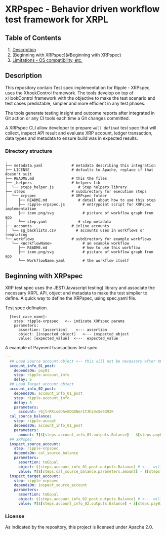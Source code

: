# XRPspec - Behavior driven workflow test framework for XRPL

## Table of Contents

1. [Description](#description)
1. [Beginning with XRPspec](#Beginning with XRPspec)
1. [Limitations - OS compatibility, etc.](#limitations)

## Description

This repository contain Test spec implementation for Ripple - XRPspec, uses the XhookControl framework. The tools develop on top of xHookControl framework with the objective to make the test scenario and test cases predictable, simpler and more efficient in any test phases.

The tools generate testing insight and outcome reports after integrated in Git action or any CI tools each time a Git changes committed.

A XRPspec CLI allow developer to prepare `well defined` test spec that will collect, inspect API result and evaluate XRP account, ledger transaction, data types and metadata to ensure build was in expected results.

### Directory structure

```text
.
├── metadata.yaml             # metadata describing this integration
├── LICENSE                   # defaults to Apache, replace if that doesn't suit
├── README.md                 # this the files
├── _helpers                  # helpers lib
│  └── steps_helper.js           # Step helpers library
├── steps                     # subdirectory for execution steps
│  └── xrpspec                # XRPspec folder
|     ├── README.md              # detail about how to use this step
│     ├── ripple-xrpspec.js        # entrypoint script for XRPspec implementation
      ├── icon.png/svg             # picture of workflow graph from app
│     └── step.yaml              # step metadata 
├── accounts                  # inline accounts
│  └── sg_backlists.csv         # accounts uses in workflows or templating
└── workflows                 # subdirectory for example workflows
   └── <WorkflowName>              # an example workflow
      ├── README.md                # how to use this workflow
      ├── icon.png/svg             # picture of workflow graph from app
      └── WorkflowName.yaml        # the workflow itself
```

## Beginning with XRPspec

XRP test spec uses the JEST(Javascript testing) library and associate the necessary XRPL API, object and metadata to make the test simplier to define. A quick way to define the XRPspec, using spec.yaml file.

Test spec defination.

```text
  [test_case_name]:
    step: ripple-xrpspec   <-- indicate XRPspec params
    parameters:
      assertion: [assertion]    <--- assertion
      object: [inspected_object]   <--- inspected_object
      value: [expected_value]  <---  expected_value
```

A example of Payment transactions test spec.

```yaml
---
  ## Load Source account object <-- this will not be necessary after XRPspec refer to objects and will automatically loaded.
  account_info_01_post:
    dependsOn: pay01
    step: ripple-account_info
    delay: 5
  ## Load Target account object
  account_info_02_post:
    dependsOn: account_info_01_post
    step: ripple-account_info
    delay: 5
    parameters:
      account: rGjtrRRicdDhv8DGXNmr1TJhiDxSe6392K
  cal_source_balance:
    step: ripple-accept
    dependsOn: account_info_01_post
    parameters:
      amount: ?[$[steps.account_info_01.outputs.Balance] - $[steps.pay01.parameters.amount]]
  ## XRPspec
  inspect_source_account:
    step: ripple-xrpspec
    dependsOn: cal_source_balance
    parameters:
      assertion: toEqual
      object: $[steps.account_info_01_post.outputs.Balance] # <--- will autoload object
      value: ?[$[steps.cal_source_balance.parameters.amount] - $[steps.pay01.outputs.result.tx_json.Fee]]
  inspect_target_account:
    step: ripple-xrpspec
    dependsOn: inspect_source_account
    parameters:
      assertion: toEqual
      object: $[steps.account_info_02_post.outputs.Balance] # <--- will autoload object
      value: ?[$[steps.account_info_02.outputs.Balance] + $[steps.pay01.parameters.amount]]
```

### License

As indicated by the repository, this project is licensed under Apache 2.0.
